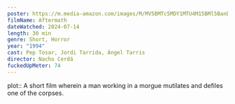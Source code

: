 ```yaml
---
poster: https://m.media-amazon.com/images/M/MV5BMTc5MDY1MTU4M15BMl5BanBnXkFtZTcwMTU1OTAzMQ@@._V1_SX300.jpg
filmName: Aftermath
dateWatched: 2024-07-14
length: 30 min
genre: Short, Horror
year: "1994"
cast: Pep Tosar, Jordi Tarrida, Ángel Tarris
director: Nacho Cerdá
fuckedUpMeter: 74
---
```



plot:: A short film wherein a man working in a morgue mutilates and defiles one of the corpses.